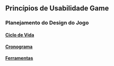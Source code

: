 ## Princípios de Usabilidade Game

### Planejamento do Design do Jogo

#### [Ciclo de Vida](life_cicle.md)
#### [Cronograma](schedule.md)
#### [Ferramentas](tools.md)